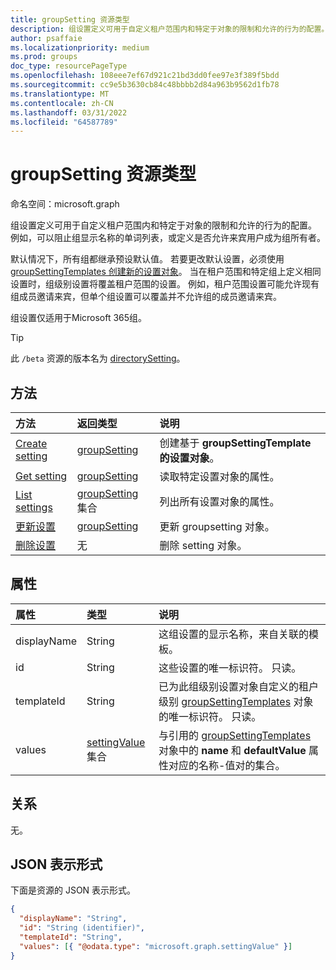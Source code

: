 ```yaml
---
title: groupSetting 资源类型
description: 组设置定义可用于自定义租户范围内和特定于对象的限制和允许的行为的配置。 例如，可以阻止组显示名称的单词列表，或定义是否允许来宾用户成为组所有者。
author: psaffaie
ms.localizationpriority: medium
ms.prod: groups
doc_type: resourcePageType
ms.openlocfilehash: 108eee7ef67d921c21bd3dd0fee97e3f389f5bdd
ms.sourcegitcommit: cc9e5b3630cb84c48bbbb2d84a963b9562d1fb78
ms.translationtype: MT
ms.contentlocale: zh-CN
ms.lasthandoff: 03/31/2022
ms.locfileid: "64587789"
---
```

# <a name="groupsetting-resource-type"></a>groupSetting 资源类型

命名空间：microsoft.graph

组设置定义可用于自定义租户范围内和特定于对象的限制和允许的行为的配置。 例如，可以阻止组显示名称的单词列表，或定义是否允许来宾用户成为组所有者。

默认情况下，所有组都继承预设默认值。 若要更改默认设置，必须使用 [groupSettingTemplates 创建新的设置对象](groupsettingtemplate.md)。 当在租户范围和特定组上定义相同设置时，组级别设置将覆盖租户范围的设置。 例如，租户范围设置可能允许现有组成员邀请来宾，但单个组设置可以覆盖并不允许组的成员邀请来宾。

组设置仅适用于Microsoft 365组。

> [!TIP]
> 此 `/beta` 资源的版本名为 [directorySetting](/graph/api/resources/directorysetting?view=graph-rest-beta&preserve-view=true)。

## <a name="methods"></a>方法

| 方法                                          | 返回类型                                | 说明                                                  |
| :---------------------------------------------- | :----------------------------------------- | :----------------------------------------------------------- |
| [Create setting](../api/group-post-settings.md) | [groupSetting](groupsetting.md)            | 创建基于 **groupSettingTemplate 的设置对象**。 |
| [Get setting](../api/groupsetting-get.md)       | [groupSetting](groupsetting.md)            | 读取特定设置对象的属性。                |
| [List settings](../api/group-list-settings.md)  | [groupSetting](groupsetting.md) 集合 | 列出所有设置对象的属性。                      |
| [更新设置](../api/groupsetting-update.md) | [groupSetting](groupsetting.md)            | 更新 groupsetting 对象。                                  |
| [删除设置](../api/groupsetting-delete.md) | 无                                       | 删除 setting 对象。                                     |

## <a name="properties"></a>属性

| 属性    | 类型                                       | 说明                                                                                                                                                             |
| :---------- | :----------------------------------------- | :---------------------------------------------------------------------------------------------------------------------------------------------------------------------- |
| displayName | String                                     | 这组设置的显示名称，来自关联的模板。                                                                                       |
| id          | String                                     | 这些设置的唯一标识符。 只读。                                                                                                                        |
| templateId  | String                                     | 已为此组级别设置对象自定义的租户级别 [groupSettingTemplates](groupsettingtemplate.md) 对象的唯一标识符。 只读。  |
| values      | [settingValue](settingvalue.md) 集合 | 与引用的 [groupSettingTemplates](groupsettingtemplate.md) 对象中的 **name** 和 **defaultValue** 属性对应的名称-值对的集合。 |

## <a name="relationships"></a>关系

无。

## <a name="json-representation"></a>JSON 表示形式

下面是资源的 JSON 表示形式。

<!--{
  "blockType": "resource",
  "openType": true,
  "optionalProperties": [],
  "keyProperty": "id",
  "baseType": "microsoft.graph.entity",
  "@odata.type": "microsoft.graph.groupSetting"
}-->

```json
{
  "displayName": "String",
  "id": "String (identifier)",
  "templateId": "String",
  "values": [{ "@odata.type": "microsoft.graph.settingValue" }]
}
```

<!-- uuid: 8fcb5dbc-d5aa-4681-8e31-b001d5168d79
2015-10-25 14:57:30 UTC -->
<!-- {
  "type": "#page.annotation",
  "description": "groupSetting resource",
  "keywords": "",
  "section": "documentation",
  "tocPath": ""
}-->
